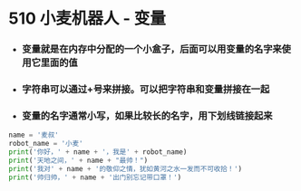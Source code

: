 # 510 小麦机器人 - 变量



- ### 变量就是在内存中分配的一个小盒子，后面可以用变量的名字来使用它里面的值

- ### 字符串可以通过+号来拼接。可以把字符串和变量拼接在一起

- ### 变量的名字通常小写，如果比较长的名字，用下划线链接起来



```python
name = '麦叔'
robot_name = '小麦'
print('你好，' + name + '，我是' + robot_name)
print('天地之间，' + name + "最帅！")
print('我对' + name + '的敬仰之情，犹如黄河之水一发而不可收拾！')
print('帅归帅，' + name + '出门别忘记带口罩！')
```



